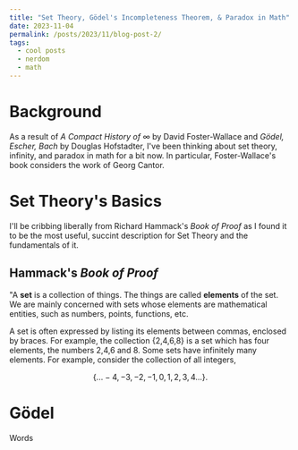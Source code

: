 ```yaml
---
title: "Set Theory, Gödel's Incompleteness Theorem, & Paradox in Math"
date: 2023-11-04
permalink: /posts/2023/11/blog-post-2/
tags:
  - cool posts
  - nerdom
  - math
---
```

# Background 

As a result of *A Compact History of* $\infty$ by David Foster-Wallace and *Gödel, Escher, Bach* 
by Douglas Hofstadter, I've been thinking about set theory, infinity, and paradox in math for a bit now. In particular, Foster-Wallace's
book considers the work of Georg Cantor. 

# Set Theory's Basics

I'll be cribbing liberally from Richard Hammack's *Book of Proof* as I found it to be the most useful, succint description for Set Theory and the fundamentals of it. 

## Hammack's *Book of Proof*

"A **set** is a collection of things. The things are called **elements** of the set. We
are mainly concerned with sets whose elements are mathematical entities, such as numbers, points, functions, etc.

A set is often expressed by listing its elements between commas, enclosed
by braces. For example, the collection {2,4,6,8} is a set which has four
elements, the numbers 2,4,6 and 8. Some sets have infinitely many elements.
For example, consider the collection of all integers,

$$ \{ ... -4, -3, -2, -1, 0, 1, 2, 3, 4 ... \}.$$

# Gödel 

Words
